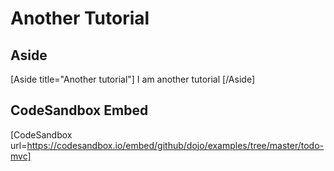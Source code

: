 # Another Tutorial

## Aside
[Aside title="Another tutorial"]
I am another tutorial
[/Aside]

## CodeSandbox Embed
[CodeSandbox url=https://codesandbox.io/embed/github/dojo/examples/tree/master/todo-mvc]
